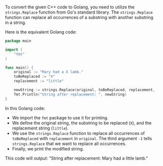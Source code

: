 To convert the given C++ code to Golang, you need to utilize the `strings.Replace` function from Go's standard library. The `strings.Replace` function can replace all occurrences of a substring with another substring in a string.

Here is the equivalent Golang code:

```go
package main

import (
    "fmt"
)

func main() {
    original := "Mary had a X lamb."
    toBeReplaced := "X"
    replacement := "little"

    newString := strings.Replace(original, toBeReplaced, replacement, -1)
    fmt.Println("String after replacement: ", newString)
}
```

In this Golang code:
- We import the `fmt` package to use it for printing.
- We define the original string, the substring to be replaced (`X`), and the replacement string (`little`).
- We use the `strings.Replace` function to replace all occurrences of `toBeReplaced` with `replacement` in `original`. The third argument `-1` tells `strings.Replace` that we want to replace all occurrences.
- Finally, we print the modified string.

This code will output: "String after replacement: Mary had a little lamb."

